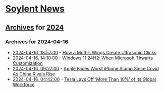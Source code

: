 # [Soylent News](../../../README.md)

## [Archives](../../index.md) for [2024](../index.md)

### [Archives](../../index.md) for [2024-04-16](index.md)

* [2024-04-16, 18:57:00](https://soylentnews.org/article.pl?sid=24/04/15/2258258&from=rss) - [How a Moth’s Wings Create Ultrasonic Clicks](https://soylentnews.org/article.pl?sid=24/04/15/2258258&from=rss)
* [2024-04-16, 14:10:00](https://soylentnews.org/article.pl?sid=24/04/15/1453237&from=rss) - [Windows 11 24H2: When Microsoft Thwarts Customization](https://soylentnews.org/article.pl?sid=24/04/15/1453237&from=rss)
* [2024-04-16, 09:27:00](https://soylentnews.org/article.pl?sid=24/04/15/1445240&from=rss) - [Apple Faces Worst iPhone Slump Since Covid As China Rivals Rise](https://soylentnews.org/article.pl?sid=24/04/15/1445240&from=rss)
* [2024-04-16, 04:42:00](https://soylentnews.org/article.pl?sid=24/04/15/142230&from=rss) - [Tesla Lays Off ‘More Than 10%’ of its Global Workforce](https://soylentnews.org/article.pl?sid=24/04/15/142230&from=rss)
